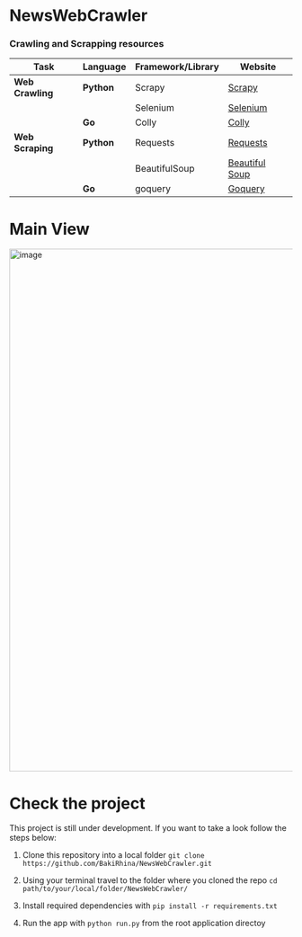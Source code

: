 # NewsWebCrawler


### Crawling and Scrapping resources

| Task           | Language | Framework/Library    | Website                                          |
|----------------|----------|----------------------|--------------------------------------------------|
| **Web Crawling**| **Python**| Scrapy               | [Scrapy](https://docs.scrapy.org/en/latest/)                |
|                |          | Selenium      | [Selenium](https://selenium-python.readthedocs.io/) |
|                | **Go**   | Colly                | [Colly](https://go-colly.org/)       |
| **Web Scraping**| **Python**| Requests      | [Requests](https://docs.python-requests.org/en/master/)           |
|                |          | BeautifulSoup        | [Beautiful Soup](https://pypi.org/project/beautifulsoup4/) |
|                |     **Go**   | goquery           |  [Goquery](https://github.com/PuerkitoBio/goquery)|


# Main View


<img width="930" alt="image" src="https://github.com/guillemsenabre/NewsWebCrawler/assets/108484177/412089f7-d3bf-4df7-8a8e-57b4f0e68eeb">


# Check the project

This project is still under development. If you want to take a look follow the steps below:

1. Clone this repository into a local folder `git clone https://github.com/BakiRhina/NewsWebCrawler.git`

2. Using your terminal travel to the folder where you cloned the repo `cd path/to/your/local/folder/NewsWebCrawler/`

3. Install required dependencies with `pip install -r requirements.txt`

4. Run the app with `python run.py` from the root application directoy
